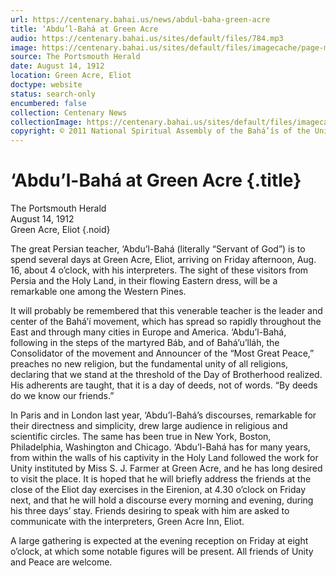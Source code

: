 ```yaml
---
url: https://centenary.bahai.us/news/abdul-baha-green-acre
title: ‘Abdu’l-Bahá at Green Acre
audio: https://centenary.bahai.us/sites/default/files/784.mp3
image: https://centenary.bahai.us/sites/default/files/imagecache/page-main-image/images/press_clippings/08-14-1912%2CThe%20Portsmouth%20Herald%2CAbdul%20Baha%20At%20Green%20Acre.png
source: The Portsmouth Herald
date: August 14, 1912
location: Green Acre, Eliot
doctype: website
status: search-only
encumbered: false
collection: Centenary News
collectionImage: https://centenary.bahai.us/sites/default/files/imagecache/theme-image/main_image/abdulbaha-overview-small_0.jpg
copyright: © 2011 National Spiritual Assembly of the Bahá’ís of the United States
---
```



# ‘Abdu’l-Bahá at Green Acre {.title}

The Portsmouth Herald  
August 14, 1912  
Green Acre, Eliot
{.noid}  



The great Persian teacher, ‘Abdu’l-Bahá (literally “Servant of God”) is to spend several days at Green Acre, Eliot, arriving on Friday afternoon, Aug. 16, about 4 o’clock, with his interpreters. The sight of these visitors from Persia and the Holy Land, in their flowing Eastern dress, will be a remarkable one among the Western Pines.

It will probably be remembered that this venerable teacher is the leader and center of the Bahá’í movement, which has spread so rapidly throughout the East and through many cities in Europe and America. ‘Abdu’l-Bahá, following in the steps of the martyred Báb, and of Bahá’u’lláh, the Consolidator of the movement and Announcer of the “Most Great Peace,” preaches no new religion, but the fundamental unity of all religions, declaring that we stand at the threshold of the Day of Brotherhood realized. His adherents are taught, that it is a day of deeds, not of words. “By deeds do we know our friends.”

In Paris and in London last year, ‘Abdu’l-Bahá’s discourses, remarkable for their directness and simplicity, drew large audience in religious and scientific circles. The same has been true in New York, Boston, Philadelphia, Washington and Chicago. ‘Abdu’l-Bahá has for many years, from within the walls of his captivity in the Holy Land followed the work for Unity instituted by Miss S. J. Farmer at Green Acre, and he has long desired to visit the place. It is hoped that he will briefly address the friends at the close of the Eliot day exercises in the Eirenion, at 4.30 o’clock on Friday next, and that he will hold a discourse every morning and evening, during his three days’ stay. Friends desiring to speak with him are asked to communicate with the interpreters, Green Acre Inn, Eliot.

A large gathering is expected at the evening reception on Friday at eight o’clock, at which some notable figures will be present. All friends of Unity and Peace are welcome.